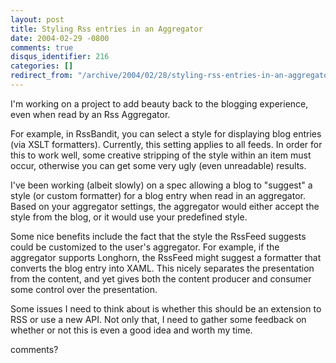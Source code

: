 ```yaml
---
layout: post
title: Styling Rss entries in an Aggregator
date: 2004-02-29 -0800
comments: true
disqus_identifier: 216
categories: []
redirect_from: "/archive/2004/02/28/styling-rss-entries-in-an-aggregator.aspx/"
---
```


I'm working on a project to add beauty back to the blogging experience,
even when read by an Rss Aggregator.

For example, in RssBandit, you can select a style for displaying blog
entries (via XSLT formatters). Currently, this setting applies to all
feeds. In order for this to work well, some creative stripping of the
style within an item must occur, otherwise you can get some very ugly
(even unreadable) results.

I've been working (albeit slowly) on a spec allowing a blog to "suggest"
a style (or custom formatter) for a blog entry when read in an
aggregator. Based on your aggregator settings, the aggregator would
either accept the style from the blog, or it would use your predefined
style.

Some nice benefits include the fact that the style the RssFeed suggests
could be customized to the user's aggregator. For example, if the
aggregator supports Longhorn, the RssFeed might suggest a formatter that
converts the blog entry into XAML. This nicely separates the
presentation from the content, and yet gives both the content producer
and consumer some control over the presentation.

Some issues I need to think about is whether this should be an extension
to RSS or use a new API. Not only that, I need to gather some feedback
on whether or not this is even a good idea and worth my time.

comments?

